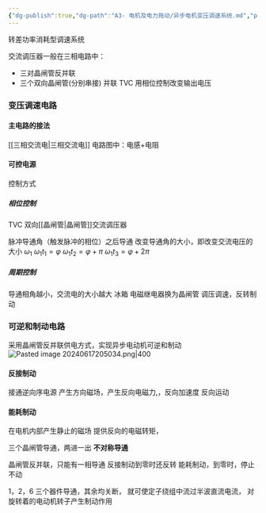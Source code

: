 ```yaml
---
{"dg-publish":true,"dg-path":"A3- 电机及电力拖动/异步电机变压调速系统.md","permalink":"/A3- 电机及电力拖动/异步电机变压调速系统/","dgPassFrontmatter":true,"noteIcon":"","created":"2024-06-05T20:30:15.175+08:00","updated":"2025-04-14T18:38:58.891+08:00"}
---
```


转差功率消耗型调速系统

交流调压器一般在三相电路中：
- 三对晶闸管反并联
- 三个双向晶闸管(分别串接) 并联  TVC
用相位控制改变输出电压
### 变压调速电路
#### 主电路的接法
[[三相交流电\|三相交流电]]    电路图中：电感+电阻

#### 可控电源
控制方式
##### 相位控制
TVC   双向[[晶闸管\|晶闸管]]交流调压器

脉冲导通角（触发脉冲的相位）之后导通
改变导通角的大小，即改变交流电压的大小
$\omega _1$
$\omega_{1}t_{1}=\varphi$
$\omega_{1}t_{2}=\varphi+\pi$
$\omega_{1}t_{3}=\varphi+2\pi$
##### 周期控制
导通相角越小，交流电的大小越大
冰箱
电磁继电器换为晶闸管
调压调速，反转制动
### 可逆和制动电路
采用晶闸管反并联供电方式，实现异步电动机可逆和制动
![Pasted image 20240617205034.png|400](/img/user/Functional%20files/Photo%20Resources/Pasted%20image%2020240617205034.png)
#### 反接制动
接通逆向序电源
产生方向磁场，产生反向电磁力,，反向加速度
反向运动
#### 能耗制动
在电机内部产生静止的磁场
提供反向的电磁转矩，

三个晶闸管导通，两进一出   **不对称导通**

晶闸管反并联，只能有一相导通
反接制动到零时还反转
能耗制动，到零时，停止不动

1，2，6 三个器件导通，其余均关断，
就可使定子绕组中流过半波直流电流，
对旋转着的电动机转子产生制动作用



